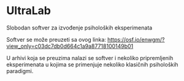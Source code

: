 # UltraLab
Slobodan softver za izvođenje psiholoških eksperimenata

Softver se može preuzeti sa ovog linka: https://osf.io/enwgm/?view_only=c03dc7db0d664c1a9a87718100149b01

U arhivi koja se preuzima nalazi se softver i nekoliko pripremljenih eksperimenata u kojima se primenjuje nekoliko klasičnih psiholoških paradigmi.
